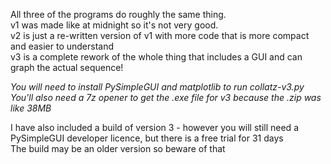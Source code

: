 All three of the programs do roughly the same thing. <br />
v1 was made like at midnight so it's not very good. <br />
v2 is just a re-written version of v1 with more code that is more compact and easier to understand <br />
v3 is a complete rework of the whole thing that includes a GUI and can graph the actual sequence! <br />

*You will need to install PySimpleGUI and matplotlib to run collatz-v3.py* <br />
*You'll also need a 7z opener to get the .exe file for v3 because the .zip was like 38MB*

I have also included a build of version 3 - however you will still need a PySimpleGUI developer licence, but there is a free trial for 31 days <br />
The build may be an older version so beware of that

